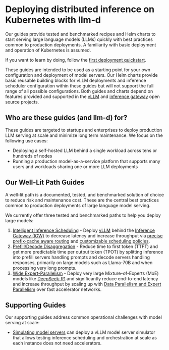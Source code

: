 # Deploying distributed inference on Kubernetes with llm-d

Our guides provide tested and benchmarked recipes and Helm charts to start serving large language models (LLMs) quickly with best practices common to production deployments. A familiarity with basic deployment and operation of Kubernetes is assumed.

If you want to learn by doing, follow the [first deployment quickstart](./QUICKSTART.md).

These guides are intended to be used as a starting point for your own configuration and deployment of model servers. Our Helm charts provide basic reusable building blocks for vLLM deployments and inference scheduler configuration within these guides but will not support the full range of all possible configurations. Both guides and charts depend on features provided and supported in the [vLLM](https://github.com/vllm-project/vllm) and [inference gateway](https://github.com/kubernetes-sigs/gateway-api-inference-extensions) open source projects.

## Who are these guides (and llm-d) for?

These guides are targeted to startups and enterprises to deploy production LLM serving at scale and minimize long term maintenance. We focus on the following use cases:

* Deploying a self-hosted LLM behind a single workload across tens or hundreds of nodes
* Running a production model-as-a-service platform that supports many users and workloads sharing one or more LLM deployments

## Our Well-Lit Path Guides

A well-lit path is a documented, tested, and benchmarked solution of choice to reduce risk and maintenance cost. These are the central best practices common to production deployments of large language model serving.

We currently offer three tested and benchmarked paths to help you deploy large models:

1. [Intelligent Inference Scheduling](./inference-scheduling) - Deploy [vLLM](https://docs.vllm.ai) behind the [Inference Gateway (IGW)](https://github.com/kubernetes-sigs/gateway-api-inference-extension) to decrease latency and increase throughput via [precise prefix-cache aware routing](https://github.com/llm-d-incubation/llm-d-infra/tree/main/quickstart/examples/precise-prefix-cache-aware) and [customizable scheduling policies](https://github.com/llm-d/llm-d-inference-scheduler/blob/main/docs/architecture.md).
2. [Prefill/Decode Disaggregation](./pd-disaggregation) - Reduce time to first token (TTFT) and get more predictable time per output token (TPOT) by splitting inference into prefill servers handling prompts and decode servers handling responses, primarily on large models such as Llama-70B and when processing very long prompts.
3. [Wide Expert-Parallelism](./wide-ep-lws) - Deploy very large Mixture-of-Experts (MoE) models like [DeepSeek-R1](https://huggingface.co/deepseek-ai/DeepSeek-R1) and significantly reduce end-to-end latency and increase throughput by scaling up with [Data Parallelism and Expert Parallelism](https://docs.vllm.ai/en/latest/serving/data_parallel_deployment.html) over fast accelerator networks.

## Supporting Guides

Our supporting guides address common operational challenges with model serving at scale:

- [Simulating model servers](./simulated-accelerators) can deploy a vLLM model server simulator that allows testing inference scheduling and orchestration at scale as each instance does not need accelerators.
